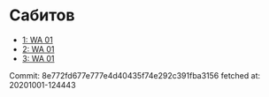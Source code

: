 # Сабитов
- [1: WA 01](1.md)
- [2: WA 01](2.md)
- [3: WA 01](3.md)

Commit: 8e772fd677e777e4d40435f74e292c391fba3156
 fetched at: 20201001-124443
